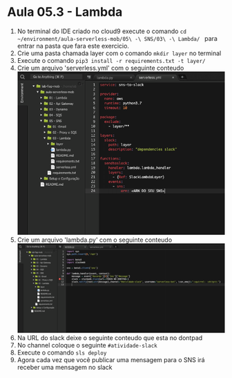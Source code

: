 # Aula 05.3 - Lambda

1. No terminal do IDE criado no cloud9 execute o comando `cd ~/environment/aula-serverless-mob/05\ -\ SNS/03\ -\ Lambda/ ` para entrar na pasta que fara este exercicio.
2. Crie uma pasta chamada layer com o comando `mkdir layer` no terminal
3. Execute o comando `pip3 install -r requirements.txt -t layer/`
4. Crie um arquivo 'serverless.yml' com o seguinte conteudo
![img/lambda-01.png](img/lambda-01.png)
5. Crie um arquivo 'lambda.py' com o seguinte conteudo
![img/lambda-02.png](img/lambda-02.png)
6. Na URL do slack deixe o seguinte conteudo que esta no dontpad
7. No channel coloque o seguinte `#atividade-slack`
8. Execute o comando `sls deploy`
9. Agora cada vez que você publicar uma mensagem para o SNS irá receber uma mensagem no slack


